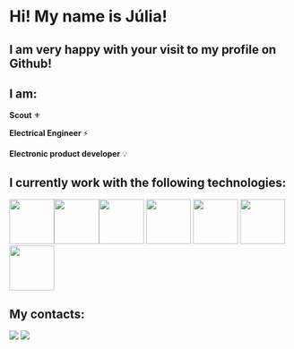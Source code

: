 <h1 align="start"> Hi! My name is Júlia! </h1>

<h2 align="start"> I am very happy with your visit to my profile on Github! </h2>

<h2 align="start"> I am: </h2>


<b> Scout </b> ⚜️

<b> Electrical Engineer </b> ⚡
  
<b>  Electronic product developer </b> 💡





<h2 align="start"> I currently work with the following technologies: </h2>


<img src="https://cdn.jsdelivr.net/gh/devicons/devicon/icons/python/python-original.svg" width="80" height="80"/><img src="https://cdn.jsdelivr.net/gh/devicons/devicon/icons/git/git-original.svg" width="80" height="80"/><img src="https://cdn.jsdelivr.net/gh/devicons/devicon/icons/c/c-original.svg" width="80" height="80"/>
<img src="https://cdn.jsdelivr.net/gh/devicons/devicon/icons/html5/html5-original.svg" width="80" height="80" />
<img src="https://cdn.jsdelivr.net/gh/devicons/devicon/icons/css3/css3-original.svg" width="80" height="80" />
<img src="https://cdn.jsdelivr.net/gh/devicons/devicon/icons/java/java-original.svg" width="80" height="80" />
<img src="https://cdn.jsdelivr.net/gh/devicons/devicon/icons/vscode/vscode-original.svg" width="80" height="80"/>

<h2 align="start"> My contacts: </h2>
<div>
<a href="https://www.linkedin.com/in/cortezjulia" target="_blank"><img src="https://img.shields.io/badge/-LinkedIn-%230077B5?style=for-the-badge&logo=linkedin&logoColor=white" target="_blank"></a> 
<a href = "mailto:cortez.julia@outlook.com.br"><img src="https://img.shields.io/badge/Microsoft_Outlook-0078D4?style=for-the-badge&logo=microsoft-outlook&logoColor=white" target="_blank"></a>
</div>
